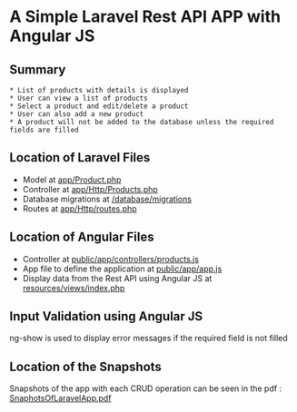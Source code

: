 # A Simple Laravel Rest API APP with Angular JS

## Summary
    * List of products with details is displayed 
    * User can view a list of products
    * Select a product and edit/delete a product
    * User can also add a new product
    * A product will not be added to the database unless the required fields are filled

## Location of Laravel Files

* Model at [app/Product.php](https://github.com/sarulse/SampleCode/tree/master/app/Product.php)
* Controller at [app/Http/Products.php](https://github.com/sarulse/SampleCode/tree/master/app/Http/Products.php)
* Database migrations at [/database/migrations](https://github.com/sarulse/SampleCode/tree/master/database/migrations)
* Routes at [app/Http/routes.php](https://github.com/sarulse/SampleCode/tree/master/app/Http/Products.php) 


## Location of Angular Files

* Controller at [public/app/controllers/products.js](https://github.com/sarulse/SampleCode/tree/master/public/app/controllers/products.js) 
* App file to define the application at [public/app/app.js](https://github.com/sarulse/SampleCode/tree/master/public/app/app.js) 
* Display data from the Rest API using Angular JS at [resources/views/index.php](https://github.com/sarulse/SampleCode/tree/master/resources/view/index.php) 

## Input Validation using Angular JS

ng-show is used to display error messages if the required field is not filled 

## Location of the Snapshots

Snapshots of the app with each CRUD operation can be seen in the pdf : [SnaphotsOfLaravelApp.pdf](https://github.com/sarulse/SampleCode/blob/master/productlaravelapp/SnaphotsOfLaravelApp.pdf)


